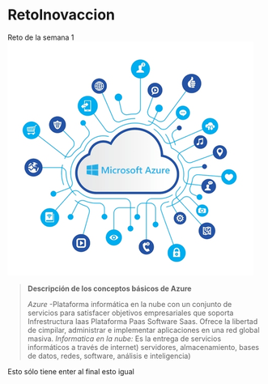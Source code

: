 # RetoInovaccion
Reto de la semana 1
![Azure](/images/azure-informacion-1.jpg)

> **Descripción de los conceptos básicos de Azure**
>
>_Azure_ -Plataforma informática en la nube con un conjunto de servicios para satisfacer objetivos empresariales que soporta Infrestructura Iaas Plataforma Paas Software Saas. Ofrece la libertad de cimpilar, administrar e implementar aplicaciones en una red global masiva.
>_Informatica en la nube:_ Es la entrega de servicios informáticos a través de internet) servidores, almacenamiento, bases de datos, redes, software, análisis e inteligencia)

Esto sólo tiene enter al final
esto igual
